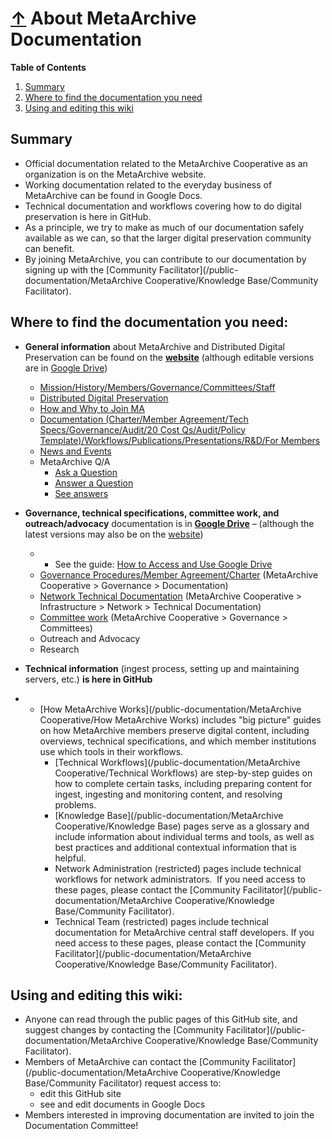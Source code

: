 <a class="top-link hide" href="#top">↑</a>
<a name="top"></a>
About MetaArchive Documentation
===============================

**Table of Contents**
1. [Summary](#AboutMetaArchiveDocumentation-Summary)
2. [Where to find the documentation you need](#AboutMetaArchiveDocumentation-Wheretofindthedocumentationyouneed)
3. [Using and editing this wiki](#AboutMetaArchiveDocumentation-Usingandeditingthiswiki)

<a id="AboutMetaArchiveDocumentation-Summary"></a>

## Summary

* Official documentation related to the MetaArchive Cooperative as an organization is on the MetaArchive website.
* Working documentation related to the everyday business of MetaArchive can be found in Google Docs.
* Technical documentation and workflows covering how to do digital preservation is here in GitHub.
* As a principle, we try to make as much of our documentation safely available as we can, so that the larger digital preservation community can benefit.
* By joining MetaArchive, you can contribute to our documentation by signing up with the [Community Facilitator](/public-documentation/MetaArchive Cooperative/Knowledge Base/Community Facilitator).

<a id="AboutMetaArchiveDocumentation-Wheretofindthedocumentationyouneed"></a>

## Where to find the documentation you need:

* **General information** about MetaArchive and Distributed Digital Preservation can be found on the **[website](https://metaarchive.org/)** (although editable versions are in [Google Drive](https://drive.google.com/drive/folders/0B7Rd1873z4DUenA4RExmMklBVms?resourcekey=0-NN0k7D8NG24cN5vOOII3Sg))  

	+ [Mission/History/Members/Governance/Committees/Staff](https://metaarchive.org/about/)
	+ [Distributed Digital Preservation](https://metaarchive.org/how-ddp-works/)
	+ [How and Why to Join MA](https://metaarchive.org/join-us/)
	+ [Documentation (Charter/Member Agreement/Tech Specs/Governance/Audit/20 Cost Qs/Audit/Policy Template)/Workflows/Publications/Presentations/R&D/For Members](https://metaarchive.org/documentation-resources/)
	+ [News and Events](https://metaarchive.org/category/news-events/)
	+ MetaArchive Q/A
		- [Ask a Question](https://bit.ly/AskMetaArchive)
		- [Answer a Question](https://bit.ly/AnswerMetaArchive)
		- [See answers](https://bit.ly/MetaArchiveQandA)
* **Governance, technical specifications, committee work, and outreach/advocacy** documentation is in [**Google Drive**](https://drive.google.com/drive/folders/0B7Rd1873z4DUenA4RExmMklBVms?resourcekey=0-NN0k7D8NG24cN5vOOII3Sg) – (although the latest versions may also be on the [website](https://metaarchive.org/))  

	+ - See the guide: [How to Access and Use Google Drive](https://docs.google.com/document/d/1T4ClDZVZKdFtzKu3MhF83eaHhGZ7UiJ3HPyYWgxPTCs/edit?usp=sharing)
	+ [Governance Procedures/Member Agreement/Charter](https://drive.google.com/drive/folders/0B7Rd1873z4DUVWpDejJYbEI5UU0?resourcekey=0-UZ54PeHd14CeonOVC16DIg) (MetaArchive Cooperative > Governance > Documentation)
	+ [Network Technical Documentation](https://drive.google.com/drive/folders/1yeDK_PU3aa3vpgRc76yR8cjB1awMFQ7G) (MetaArchive Cooperative > Infrastructure > Network > Technical Documentation)
	+ [Committee work](https://drive.google.com/drive/folders/0B7Rd1873z4DUfklkN3ltaDQ5SE9mRXNmcy16b0F3RWxjZHhTeXNLUHpWaTYxZVFKUlJoV28?resourcekey=0-SW9MZFTRiSfyY2oq2enQJg) (MetaArchive Cooperative > Governance > Committees)
	+ Outreach and Advocacy
	+ Research
* **Technical information** (ingest process, setting up and maintaining servers, etc.) **is here in GitHub**
* + [How MetaArchive Works](/public-documentation/MetaArchive Cooperative/How MetaArchive Works) includes "big picture" guides on how MetaArchive members preserve digital content, including overviews, technical specifications, and which member institutions use which tools in their workflows.
	+ [Technical Workflows](/public-documentation/MetaArchive Cooperative/Technical Workflows) are step-by-step guides on how to complete certain tasks, including preparing content for ingest, ingesting and monitoring content, and resolving problems.
	+ [Knowledge Base](/public-documentation/MetaArchive Cooperative/Knowledge Base) pages serve as a glossary and include information about individual terms and tools, as well as best practices and additional contextual information that is helpful.
	+ Network Administration (restricted) pages include technical workflows for network administrators.  If you need access to these pages, please contact the [Community Facilitator](/public-documentation/MetaArchive Cooperative/Knowledge Base/Community Facilitator).
	+ Technical Team (restricted) pages include technical documentation for MetaArchive central staff developers. If you need access to these pages, please contact the [Community Facilitator](/public-documentation/MetaArchive Cooperative/Knowledge Base/Community Facilitator).

<a id="AboutMetaArchiveDocumentation-Usingandeditingthiswiki"></a>

## Using and editing this wiki:

* Anyone can read through the public pages of this GitHub site, and suggest changes by contacting the [Community Facilitator](/public-documentation/MetaArchive Cooperative/Knowledge Base/Community Facilitator).
* Members of MetaArchive can contact the [Community Facilitator](/public-documentation/MetaArchive Cooperative/Knowledge Base/Community Facilitator) request access to:
	+ edit this GitHub site
	+ see and edit documents in Google Docs
* Members interested in improving documentation are invited to join the Documentation Committee!